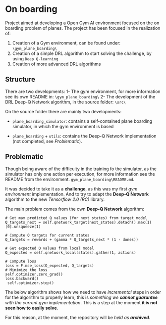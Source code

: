 # On boarding
Project aimed at developing a Open Gym AI environment focused on the on boarding problem of planes. The project has
been focused in the realization of:

1. Creation of a Gym environment, can be found under: `\gym_plane_boarding\` 
2. Creation of a simple DRL algorithm to start solving the challenge, by using `Deep Q-learning`
3. Creation of more advanced DRL algorithms

## Structure 
There are two developments:
 1- The gym environment, for more information see its own README in: `\gym_plane_boarding\` 
 2- The development of the DRL Deep-Q Network algorithm, in the source folder: `\src\` 

On the source folder there are mainly two developments:
- `plane_boarding_simulator`: contains a self-contained plane boarding simulator, in which the gym environment is based

- `plane_boarding` + `utils`: contains the Deep-Q Network implementation (not completed, see _Problematic_). 

## Problematic 
Though being aware of the difficulty in the training fo the simulator, as the simulator has only one action per
execution, for more information see the README from the environment. `gym_plane_boarding\README.md`. 

It was decided to take it as a __challenge__, as this was my first _gym environment_ implementation. And to try to 
adapt the __Deep-Q Network__ algorithm to the new _Tensorflow 2.0 (RC)_ library. 

The main problem comes from the own __Deep-Q Network__ algorithm: 

    # Get max predicted Q values (for next states) from target model
    Q_targets_next = self.qnetwork_target(next_states).detach().max(1)[0].unsqueeze(1)
    
    # Compute Q targets for current states 
    Q_targets = rewards + (gamma * Q_targets_next * (1 - dones))

    # Get expected Q values from local model
    Q_expected = self.qnetwork_local(states).gather(1, actions)

    # Compute loss
    loss = F.mse_loss(Q_expected, Q_targets)
    # Minimize the loss
    self.optimizer.zero_grad()
    loss.backward()
     self.optimizer.step()

The below algorithm shows how we need to have _incremental_ steps in order for the algorithm to properly learn, this is 
_something we __cannot guarantee__ with the current gym implementation_. This is a step at the moment __it is not seen
how to easily solve__. 

For this reason, at the moment, the repository will be *held as __archived__*. 